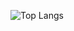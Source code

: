 ![Top Langs](https://github-readme-stats.vercel.app/api/top-langs/?username=luktur&count_private=true&token=ghp_xxxxx)
